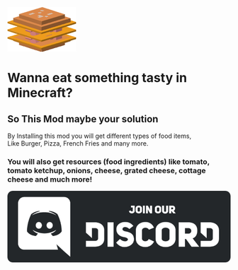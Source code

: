 !["LOGO"](cheese_burger.png)
# Wanna eat something tasty in Minecraft?  
## So This Mod maybe your solution
By Installing this mod you will get different types of food items,  
Like Burger, Pizza, French Fries and many more.  
### You will also get resources (food ingredients) like tomato, tomato ketchup, onions, cheese, grated cheese, cottage cheese and much more!
[![JOD](https://raw.githubusercontent.com/LakshyaKAChauhan/All-Advance-Food/main/discord-button.png)](https://discord.gg/6ADjrvC8mM)
